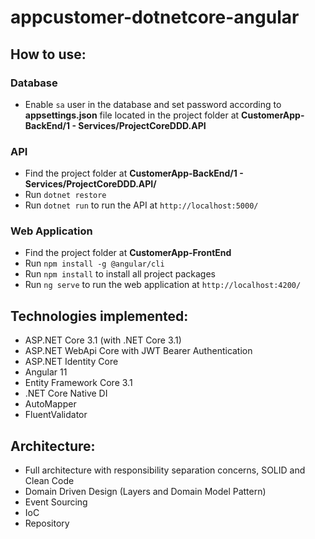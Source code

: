 # appcustomer-dotnetcore-angular

## How to use:

### Database
- Enable `sa` user in the database and set password according to <b>appsettings.json</b> file located in the project folder at <b>CustomerApp-BackEnd/1 - Services/ProjectCoreDDD.API</b>

### API
- Find the project folder at <b>CustomerApp-BackEnd/1 - Services/ProjectCoreDDD.API/</b>
- Run `dotnet restore`
- Run `dotnet run` to run the API at `http://localhost:5000/`

### Web Application 
- Find the project folder at <b>CustomerApp-FrontEnd</b>
- Run `npm install -g @angular/cli`
- Run `npm install` to install all project packages
- Run `ng serve` to run the web application at `http://localhost:4200/`

## Technologies implemented:

- ASP.NET Core 3.1 (with .NET Core 3.1)
 - ASP.NET WebApi Core with JWT Bearer Authentication
 - ASP.NET Identity Core
- Angular 11
- Entity Framework Core 3.1
- .NET Core Native DI
- AutoMapper
- FluentValidator

## Architecture:

- Full architecture with responsibility separation concerns, SOLID and Clean Code
- Domain Driven Design (Layers and Domain Model Pattern)
- Event Sourcing
- IoC
- Repository

